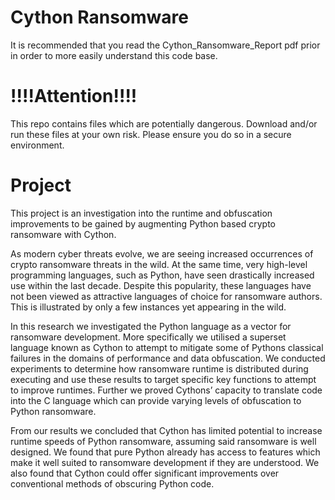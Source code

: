 # Cython Ransomware

It is recommended that you read the Cython_Ransomware_Report pdf prior in order to more easily understand this code base.

# !!!!Attention!!!!

This repo contains files which are potentially dangerous. Download and/or run these files  at your own risk. Please ensure you do so in a secure environment.

# Project

This project is an investigation into the runtime and obfuscation improvements to be gained by augmenting Python based crypto ransomware with Cython.

As modern cyber threats evolve, we are seeing increased occurrences of crypto ransomware threats in the wild. At the same time, very high-level programming languages, such as Python, have seen drastically increased use within the last decade. Despite this popularity, these languages have not been viewed as attractive languages of choice for ransomware authors. This is illustrated by only a few instances yet appearing in the wild.  

In this research we investigated the Python language as a vector for ransomware development. More specifically we utilised a superset language known as Cython to attempt to mitigate some of Pythons classical failures in the domains of performance and data obfuscation. We conducted experiments to determine how ransomware runtime is distributed during executing and use these results to target specific key functions to attempt to improve runtimes. Further we proved Cythons’ capacity to translate code into the C language which can provide varying levels of obfuscation to Python ransomware.  

From our results we concluded that Cython has limited potential to increase runtime speeds of Python ransomware, assuming said ransomware is well designed. We found that pure Python already has access to features which make it well suited to ransomware development if they are understood. We also found that Cython could offer significant improvements over conventional methods of obscuring Python code.
